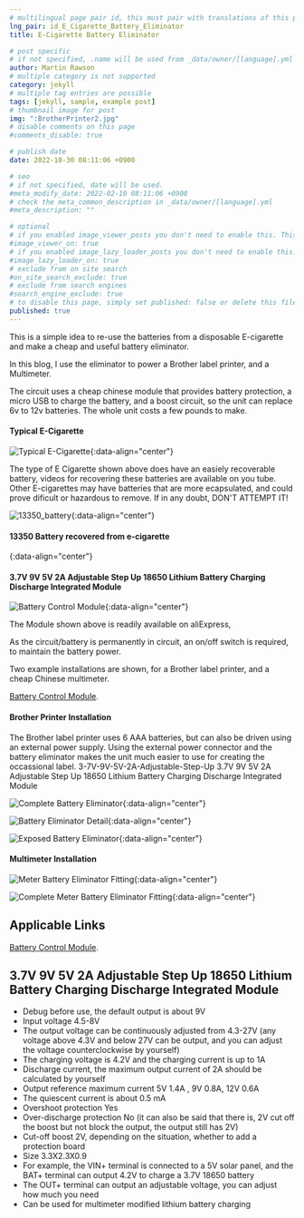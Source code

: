 ```yaml
---
# multilingual page pair id, this must pair with translations of this page. (This name must be unique)
lng_pair: id_E_Cigarette_Battery_Eliminator
title: E-Cigarette Battery Eliminator

# post specific
# if not specified, .name will be used from _data/owner/[language].yml
author: Martin Rawson
# multiple category is not supported
category: jekyll
# multiple tag entries are possible
tags: [jekyll, sample, example post]
# thumbnail image for post
img: ":BrotherPrinter2.jpg"
# disable comments on this page
#comments_disable: true

# publish date
date: 2022-10-30 08:11:06 +0900

# seo
# if not specified, date will be used.
#meta_modify_date: 2022-02-10 08:11:06 +0900
# check the meta_common_description in _data/owner/[language].yml
#meta_description: ""

# optional
# if you enabled image_viewer_posts you don't need to enable this. This is only if image_viewer_posts = false
#image_viewer_on: true
# if you enabled image_lazy_loader_posts you don't need to enable this. This is only if image_lazy_loader_posts = false
#image_lazy_loader_on: true
# exclude from on site search
#on_site_search_exclude: true
# exclude from search engines
#search_engine_exclude: true
# to disable this page, simply set published: false or delete this file
published: true
---
```


<!-- outline-start -->

This is a simple idea to re-use the batteries from a disposable E-cigarette and make a cheap and useful
battery eliminator. 

In this blog, I use the eliminator to power a
Brother label printer, and a Multimeter. 

The circuit uses a cheap chinese module that provides battery protection, a micro USB to charge 
the battery, and a boost circuit, so the unit can replace 6v to 12v batteries. The whole unit
costs a few pounds to make.

#### Typical E-Cigarette

![Typical E-Cigarette](:e-cigg.jpg){:data-align="center"}

The type of E Cigarette shown above does have an easiely recoverable battery, videos for
recovering these batteries are available on you tube. Other E-cigarettes may have batteries that are
more ecapsulated, and could prove dificult or hazardous to remove. If in any doubt, DON'T ATTEMPT IT!

![13350_battery](:13350_battery.jpg){:data-align="center"}

#### 13350 Battery recovered from e-cigarette
{:data-align="center"}

#### 3.7V 9V 5V 2A Adjustable Step Up 18650 Lithium Battery Charging Discharge Integrated Module

![Battery Control Module](:Module1.jpg){:data-align="center"}

The Module shown above is readily available on aliExpress, 

As the circuit/battery is permanently in circuit, an on/off switch is required, to maintain the battery power.

Two example installations are shown, for a Brother label printer, and a cheap Chinese multimeter.

[Battery Control Module](https://www.aliexpress.com/item/32976180245.html).

<!-- outline-end -->

#### Brother Printer Installation

The Brother label printer uses 6 AAA batteries, but can also be driven using an external power supply.
Using the external power connector and the battery eliminator makes the unit much easier to use
for creating the occassional label.
3-7V-9V-5V-2A-Adjustable-Step-Up
3.7V 9V 5V 2A Adjustable Step Up 18650 Lithium Battery Charging Discharge Integrated Module


![Complete Battery Eliminator](:BrotherPrinter1.jpg){:data-align="center"}

![Battery Eliminator Detail](:BrotherPrinter2.jpg){:data-align="center"}

![Exposed Battery Eliminator](:BrotherPrinter3.jpg){:data-align="center"}

#### Multimeter Installation

![Meter Battery Eliminator Fitting](:Meter1.jpg){:data-align="center"}

![Complete Meter Battery Eliminator Fitting](:Meter2.jpg){:data-align="center"}

## Applicable Links

[Battery Control Module](https://www.aliexpress.com/item/32976180245.html).


## 3.7V 9V 5V 2A Adjustable Step Up 18650 Lithium Battery Charging Discharge Integrated Module

 - Debug before use, the default output is about 9V
 - Input voltage 4.5-8V
 - The output voltage can be continuously adjusted from 4.3-27V (any voltage above 4.3V and below 27V can be output, and you can adjust the voltage counterclockwise by yourself)
 - The charging voltage is 4.2V and the charging current is up to 1A
 - Discharge current, the maximum output current of 2A should be calculated by yourself
 - Output reference maximum current 5V 1.4A , 9V 0.8A, 12V 0.6A
 - The quiescent current is about 0.5 mA
 - Overshoot protection Yes
 - Over-discharge protection No (it can also be said that there is, 2V cut off the boost but not block the output, the output still has 2V)
 - Cut-off boost 2V, depending on the situation, whether to add a protection board
 - Size 3.3X2.3X0.9
 - For example, the VIN+ terminal is connected to a 5V solar panel, and the BAT+ terminal can output 4.2V to charge a 3.7V 18650 battery
 - The OUT+ terminal can output an adjustable voltage, you can adjust how much you need
 - Can be used for multimeter modified lithium battery charging


